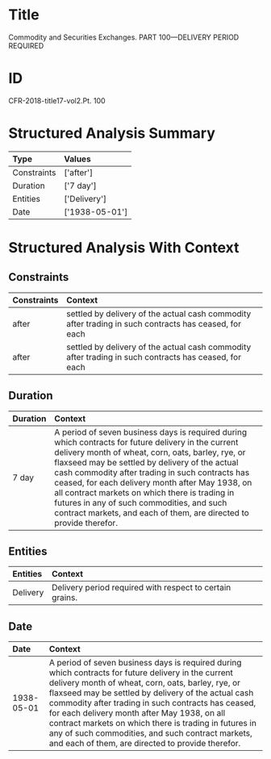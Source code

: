 # Title

 Commodity and Securities Exchanges. PART 100—DELIVERY PERIOD REQUIRED


# ID

 CFR-2018-title17-vol2.Pt. 100


# Structured Analysis Summary

| Type        | Values         |
|:------------|:---------------|
| Constraints | ['after']      |
| Duration    | ['7 day']      |
| Entities    | ['Delivery']   |
| Date        | ['1938-05-01'] |


# Structured Analysis With Context

 


## Constraints

| Constraints   | Context                                                                                               |
|:--------------|:------------------------------------------------------------------------------------------------------|
| after         | settled by delivery of the actual cash commodity after trading in such contracts has ceased, for each |
| after         | settled by delivery of the actual cash commodity after trading in such contracts has ceased, for each |


## Duration

| Duration   | Context                                                                                                                                                                                                                                                                                                                                                                                                                                                                                 |
|:-----------|:----------------------------------------------------------------------------------------------------------------------------------------------------------------------------------------------------------------------------------------------------------------------------------------------------------------------------------------------------------------------------------------------------------------------------------------------------------------------------------------|
| 7 day      | A period of seven business days is required during which contracts for future delivery in the current delivery month of wheat, corn, oats, barley, rye, or flaxseed may be settled by delivery of the actual cash commodity after trading in such contracts has ceased, for each delivery month after May 1938, on all contract markets on which there is trading in futures in any of such commodities, and such contract markets, and each of them, are directed to provide therefor. |


## Entities

| Entities   | Context                                                   |
|:-----------|:----------------------------------------------------------|
| Delivery   | Delivery  period required with respect to certain grains. |


## Date

| Date       | Context                                                                                                                                                                                                                                                                                                                                                                                                                                                                                 |
|:-----------|:----------------------------------------------------------------------------------------------------------------------------------------------------------------------------------------------------------------------------------------------------------------------------------------------------------------------------------------------------------------------------------------------------------------------------------------------------------------------------------------|
| 1938-05-01 | A period of seven business days is required during which contracts for future delivery in the current delivery month of wheat, corn, oats, barley, rye, or flaxseed may be settled by delivery of the actual cash commodity after trading in such contracts has ceased, for each delivery month after May 1938, on all contract markets on which there is trading in futures in any of such commodities, and such contract markets, and each of them, are directed to provide therefor. |


